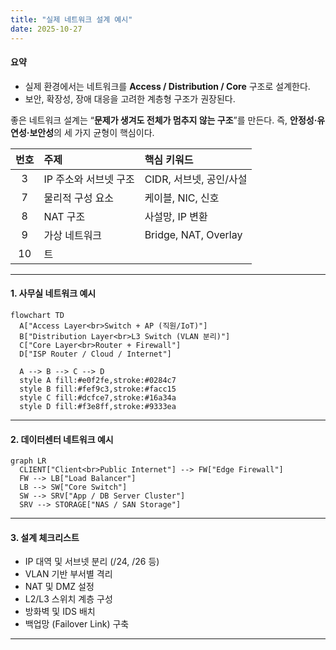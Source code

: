 ```yaml
---
title: "실제 네트워크 설계 예시"
date: 2025-10-27
---
```


#### 요약
- 실제 환경에서는 네트워크를 **Access / Distribution / Core** 구조로 설계한다.  
- 보안, 확장성, 장애 대응을 고려한 계층형 구조가 권장된다.  


좋은 네트워크 설계는 “**문제가 생겨도 전체가 멈추지 않는 구조**”를 만든다.
즉, **안정성·유연성·보안성**의 세 가지 균형이 핵심이다.


| 번호 | 주제 | 핵심 키워드 |
|:--:|:--|:--|
| 3 | IP 주소와 서브넷 구조 | CIDR, 서브넷, 공인/사설 |
| 7 | 물리적 구성 요소 | 케이블, NIC, 신호 |
| 8 | NAT 구조 | 사설망, IP 변환 |
| 9 | 가상 네트워크 | Bridge, NAT, Overlay |
| 10 | 트

---

#### 1. 사무실 네트워크 예시

```mermaid
flowchart TD
  A["Access Layer<br>Switch + AP (직원/IoT)"]
  B["Distribution Layer<br>L3 Switch (VLAN 분리)"]
  C["Core Layer<br>Router + Firewall"]
  D["ISP Router / Cloud / Internet"]

  A --> B --> C --> D
  style A fill:#e0f2fe,stroke:#0284c7
  style B fill:#fef9c3,stroke:#facc15
  style C fill:#dcfce7,stroke:#16a34a
  style D fill:#f3e8ff,stroke:#9333ea
```

---

#### 2. 데이터센터 네트워크 예시

```mermaid
graph LR
  CLIENT["Client<br>Public Internet"] --> FW["Edge Firewall"]
  FW --> LB["Load Balancer"]
  LB --> SW["Core Switch"]
  SW --> SRV["App / DB Server Cluster"]
  SRV --> STORAGE["NAS / SAN Storage"]
```

---

#### 3. 설계 체크리스트

* IP 대역 및 서브넷 분리 (/24, /26 등)
* VLAN 기반 부서별 격리
* NAT 및 DMZ 설정
* L2/L3 스위치 계층 구성
* 방화벽 및 IDS 배치
* 백업망 (Failover Link) 구축

---
